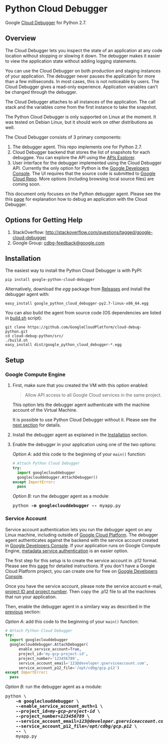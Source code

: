 # Python Cloud Debugger

Google [Cloud Debugger](https://cloud.google.com/tools/cloud-debugger/) for
Python 2.7.

## Overview

The Cloud Debugger lets you inspect the state of an application at any code
location without stopping or slowing it down. The debugger makes it easier to
view the application state without adding logging statements.

You can use the Cloud Debugger on both production and staging instances of your
application. The debugger never pauses the application for more than a few
milliseconds. In most cases, this is not noticeable by users. The Cloud Debugger
gives a read-only experience. Application variables can't be changed through the
debugger.

The Cloud Debugger attaches to all instances of the application. The call stack
and the variables come from the first instance to take the snapshot.

The Python Cloud Debugger is only supported on Linux at the moment. It was tested
on Debian Linux, but it should work on other distributions as well.

The Cloud Debugger consists of 3 primary components:

1.  The debugger agent. This repo implements one for Python 2.7.
2.  Cloud Debugger backend that stores the list of snapshots for each debuggee.
    You can explore the API using the
    [APIs Explorer](https://developers.google.com/apis-explorer/#p/clouddebugger/v2/).
3.  User interface for the debugger implemented using the Cloud Debugger API.
    Currently the only option for Python is the
    [Google Developers Console](https://console.developers.google.com). The
    UI requires that the source code is submitted to
    [Google Cloud Repo](https://cloud.google.com/tools/repo/cloud-repositories/).
    More options (including browsing local source files) are coming soon.

This document only focuses on the Python debugger agent. Please see the
this [page](https://cloud.google.com/tools/cloud-debugger/debugging) for
explanation how to debug an application with the Cloud Debugger.

## Options for Getting Help

1.  StackOverflow: http://stackoverflow.com/questions/tagged/google-cloud-debugger
2.  Google Group: cdbg-feedback@google.com

## Installation

The easiest way to install the Python Cloud Debugger is with PyPI:

```shell
pip install google-python-cloud-debugger
```

Alternatively, download the *egg* package from
[Releases](https://github.com/GoogleCloudPlatform/cloud-debug-python/releases)
and install the debugger agent with:

```shell
easy_install google_python_cloud_debugger-py2.7-linux-x86_64.egg
```

You can also build the agent from source code (OS dependencies are listed in
[build.sh](https://github.com/GoogleCloudPlatform/cloud-debug-python/blob/master/src/build.sh)
script):

```shell
git clone https://github.com/GoogleCloudPlatform/cloud-debug-python.git
cd cloud-debug-python/src/
./build.sh
easy_install dist/google_python_cloud_debugger-*.egg
```

## Setup

### Google Compute Engine

1.  First, make sure that you created the VM with this option enabled:

    > Allow API access to all Google Cloud services in the same project.

    This option lets the debugger agent authenticate with the machine account
    of the Virtual Machine.

    It is possible to use Python Cloud Debugger without it. Please see the
    [next section](#Service_Account) for details.

1.  Install the debugger agent as explained in the [Installation](#Installation)
    section.

2.  Enable the debugger in your application using one of the two options:

    _Option A_: add this code to the beginning of your `main()` function:

    ```python
    # Attach Python Cloud Debugger
    try:
      import googleclouddebugger
      googleclouddebugger.AttachDebugger()
    except ImportError:
      pass
    ```

    _Option B_: run the debugger agent as a module:

    <pre>
    python <b>-m googleclouddebugger --</b> myapp.py
    </pre>

### Service Account

Service account authentication lets you run the debugger agent on any Linux
machine, including outside of [Google Cloud Platform](https://cloud.google.com).
The debugger agent authenticates against the backend with the service account
created in [Google Developers Console](https://console.developers.google.com).
If your application runs on Google Compute Engine,
[metadata service authentication](#Google_Compute_Engine) is an easier option.

The first step for this setup is to create the service account in .p12 format.
Please see this [page](https://cloud.google.com/storage/docs/authentication?hl=en#generating-a-private-key)
for detailed instructions. If you don't have a Google Cloud Platform project,
you can create one for free on [Google Developers Console](https://console.developers.google.com).

Once you have the service account, please note the service account e-mail,
[project ID and project number](https://developers.google.com/console/help/new/#projectnumber).
Then copy the .p12 file to all the machines that run your application.

Then, enable the debugger agent in a similary way as described in
the [previous](#Google_Compute_Engine) section:

_Option A_: add this code to the beginning of your `main()` function:

```python
# Attach Python Cloud Debugger
try:
  import googleclouddebugger
  googleclouddebugger.AttachDebugger(
      enable_service_account=True,
      project_id='my-gcp-project-id',
      project_number='123456789',
      service_account_email='123@developer.gserviceaccount.com',
      service_account_p12_file='/opt/cdbg/gcp.p12')
except ImportError:
  pass
```

_Option B_: run the debugger agent as a module:

<pre>
python \
    <b>-m googleclouddebugger \
    --enable_service_account_auth=1 \
    --project_id=<i>my-gcp-project-id</i> \
    --project_number=<i>123456789</i> \
    --service_account_email=<i>123@developer.gserviceaccount.com</i> \
    --service_account_p12_file=<i>/opt/cdbg/gcp.p12</i> \
    --</b> \
    myapp.py
</pre>
